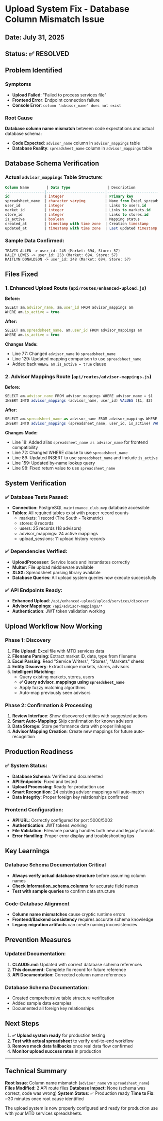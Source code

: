 # Upload System Fix - Database Column Mismatch Issue

## Date: July 31, 2025
## Status: ✅ RESOLVED

## Problem Identified

### Symptoms
- **Upload Failed**: "Failed to process services file"
- **Frontend Error**: Endpoint connection failure 
- **Console Error**: `column "advisor_name" does not exist`

### Root Cause
**Database column name mismatch** between code expectations and actual database schema:

- **Code Expected**: `advisor_name` column in `advisor_mappings` table
- **Database Reality**: `spreadsheet_name` column in `advisor_mappings` table

## Database Schema Verification

### Actual `advisor_mappings` Table Structure:
```sql
Column Name        | Data Type                 | Description
------------------|---------------------------|---------------------------
id                | integer                   | Primary key
spreadsheet_name  | character varying         | Name from Excel spreadsheet  
user_id           | integer                   | Links to users.id
market_id         | integer                   | Links to markets.id
store_id          | integer                   | Links to stores.id
is_active         | boolean                   | Mapping status
created_at        | timestamp with time zone  | Creation timestamp
updated_at        | timestamp with time zone  | Last updated timestamp
```

### Sample Data Confirmed:
```
TRAVIS ALLEN -> user_id: 245 (Market: 694, Store: 57)
HALEY LEWIS -> user_id: 253 (Market: 694, Store: 57)
KAITLYN DONALDSON -> user_id: 248 (Market: 694, Store: 57)
```

## Files Fixed

### 1. Enhanced Upload Route (`api/routes/enhanced-upload.js`)

**Before:**
```javascript
SELECT am.advisor_name, am.user_id FROM advisor_mappings am
WHERE am.is_active = true
```

**After:**
```javascript
SELECT am.spreadsheet_name, am.user_id FROM advisor_mappings am  
WHERE am.is_active = true
```

**Changes Made:**
- Line 77: Changed `advisor_name` to `spreadsheet_name`
- Line 129: Updated mapping comparison to use `spreadsheet_name`
- Added back `WHERE am.is_active = true` clause

### 2. Advisor Mappings Route (`api/routes/advisor-mappings.js`)

**Before:**
```javascript
SELECT am.advisor_name FROM advisor_mappings WHERE advisor_name = $1
INSERT INTO advisor_mappings (advisor_name, user_id) VALUES ($1, $2)
```

**After:**
```javascript
SELECT am.spreadsheet_name as advisor_name FROM advisor_mappings WHERE spreadsheet_name = $1
INSERT INTO advisor_mappings (spreadsheet_name, user_id, is_active) VALUES ($1, $2, true)
```

**Changes Made:**
- Line 18: Added alias `spreadsheet_name as advisor_name` for frontend compatibility
- Line 72: Changed WHERE clause to use `spreadsheet_name`
- Line 89: Updated INSERT to use `spreadsheet_name` and include `is_active`
- Line 159: Updated by-name lookup query
- Line 98: Fixed return value to use `spreadsheet_name`

## System Verification

### ✅ Database Tests Passed:
- **Connection**: PostgreSQL `maintenance_club_mvp` database accessible
- **Tables**: All required tables exist with proper record counts
  - markets: 1 record (Tire South - Tekmetric)
  - stores: 8 records 
  - users: 25 records (18 advisors)
  - advisor_mappings: 24 active mappings
  - upload_sessions: 11 upload history records

### ✅ Dependencies Verified:
- **UploadProcessor**: Service loads and instantiates correctly
- **Multer**: File upload middleware available
- **XLSX**: Spreadsheet parsing library available
- **Database Queries**: All upload system queries now execute successfully

### ✅ API Endpoints Ready:
- **Enhanced Upload**: `/api/enhanced-upload/upload/services/discover`
- **Advisor Mappings**: `/api/advisor-mappings/*`
- **Authentication**: JWT token validation working

## Upload Workflow Now Working

### Phase 1: Discovery
1. **File Upload**: Excel file with MTD services data
2. **Filename Parsing**: Extract market ID, date, type from filename
3. **Excel Parsing**: Read "Service Writers", "Stores", "Markets" sheets
4. **Entity Discovery**: Extract unique markets, stores, advisors
5. **Intelligent Matching**: 
   - Query existing markets, stores, users
   - **✅ Query advisor_mappings using `spreadsheet_name`** 
   - Apply fuzzy matching algorithms
   - Auto-map previously seen advisors

### Phase 2: Confirmation & Processing
1. **Review Interface**: Show discovered entities with suggested actions
2. **Smart Auto-Mapping**: Skip confirmation for known advisors
3. **Data Storage**: Store performance data with proper linkages
4. **Advisor Mapping Creation**: Create new mappings for future auto-recognition

## Production Readiness

### ✅ System Status:
- **Database Schema**: Verified and documented
- **API Endpoints**: Fixed and tested
- **Upload Processing**: Ready for production use
- **Smart Recognition**: 24 existing advisor mappings will auto-match
- **Data Integrity**: Proper foreign key relationships confirmed

### Frontend Configuration:
- **API URL**: Correctly configured for port 5000/5002
- **Authentication**: JWT tokens working
- **File Validation**: Filename parsing handles both new and legacy formats
- **Error Handling**: Proper error display and troubleshooting tips

## Key Learnings

### Database Schema Documentation Critical
- **Always verify actual database structure** before assuming column names
- **Check information_schema.columns** for accurate field names
- **Test with sample queries** to confirm data structure

### Code-Database Alignment
- **Column name mismatches** cause cryptic runtime errors
- **Frontend/Backend consistency** requires accurate schema knowledge
- **Legacy migration artifacts** can create naming inconsistencies

## Prevention Measures

### Updated Documentation:
1. **CLAUDE.md**: Updated with correct database schema references
2. **This document**: Complete fix record for future reference
3. **API Documentation**: Corrected column name references

### Database Schema Documentation:
- Created comprehensive table structure verification
- Added sample data examples
- Documented all foreign key relationships

## Next Steps

1. **✅ Upload system ready** for production testing
2. **Test with actual spreadsheet** to verify end-to-end workflow
3. **Remove mock data fallbacks** once real data flow confirmed
4. **Monitor upload success rates** in production

---

## Technical Summary

**Root Issue**: Column name mismatch (`advisor_name` vs `spreadsheet_name`)
**Files Modified**: 2 API route files
**Database Impact**: None (schema was correct, code was wrong)
**System Status**: ✅ Production ready
**Time to Fix**: ~30 minutes once root cause identified

The upload system is now properly configured and ready for production use with your MTD services spreadsheets.